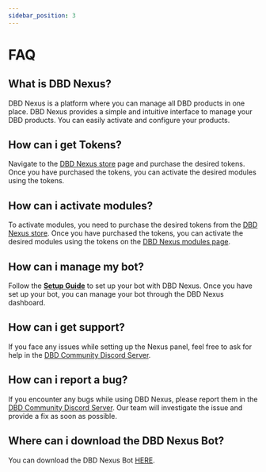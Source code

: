 ```yaml
---
sidebar_position: 3
---
```


# FAQ

## What is DBD Nexus?

DBD Nexus is a platform where you can manage all DBD products in one place. DBD Nexus provides a simple and intuitive interface to manage your DBD products. You can easily activate and configure your products.

## How can i get Tokens?

Navigate to the [DBD Nexus store](https://nexus.defaultsbotdev.com/store) page and purchase the desired tokens. Once you have purchased the tokens, you can activate the desired modules using the tokens.

## How can i activate modules?

To activate modules, you need to purchase the desired tokens from the [DBD Nexus store](https://nexus.defaultsbotdev.com/store). Once you have purchased the tokens, you can activate the desired modules using the tokens on the [DBD Nexus modules page](https://nexus.defaultsbotdev.com/modules).

## How can i manage my bot?

Follow the [**Setup Guide**](/docs/nexus/setup) to set up your bot with DBD Nexus. Once you have set up your bot, you can manage your bot through the DBD Nexus dashboard.

## How can i get support?

If you face any issues while setting up the Nexus panel, feel free to ask for help in the [DBD Community Discord Server](https://discord.gg/Rc2TGdQ37g).

## How can i report a bug?

If you encounter any bugs while using DBD Nexus, please report them in the [DBD Community Discord Server](https://discord.gg/Rc2TGdQ37g). Our team will investigate the issue and provide a fix as soon as possible.

## Where can i download the DBD Nexus Bot?

You can download the DBD Nexus Bot [HERE](https://discord.com/channels/488177151946915841/1207711313132916878).

